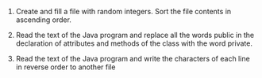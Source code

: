 1. Create and fill a file with random integers. Sort the file contents in ascending order.

2. Read the text of the Java program and replace all the words public in the declaration of attributes and methods of the class with the word private.

3. Read the text of the Java program and write the characters of each line in reverse order to another file
